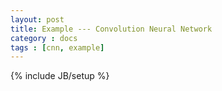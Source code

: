 ```yaml
---
layout: post
title: Example --- Convolution Neural Network
category : docs
tags : [cnn, example]
---
```

{% include JB/setup %}

